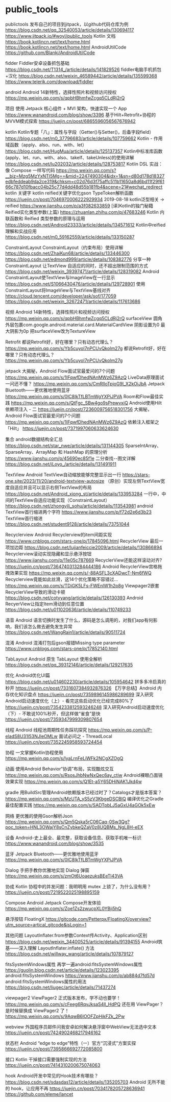 # public_tools
publictools
发布自己的项目到jitpack，以github代码仓库为例 https://blog.csdn.net/qq_32540053/article/details/130694117 https://www.jitpack.io/#woyl/public_tools
Kotlin 文档 https://book.kotlincn.net/text/home.html https://book.kotlincn.net/text/home.html
AndroidUtilCode https://github.com/Blankj/AndroidUtilCode

fidder
Fiddler安卓设备抓包基础 https://blog.csdn.net/T1314_/article/details/141829526
fiddler电脑手机抓包+汉化 https://blog.csdn.net/weixin_46589442/article/details/135599368
https://www.telerik.com/download/fiddler

android
Android 14新特性，选择性照片和视频访问授权 https://mp.weixin.qq.com/s/qpbHBhmfwZcgq5CLdRj2rQ

项目
使用 Jetpack 核心组件 + MVI 架构，快速实现一个 App https://www.wanandroid.com/blog/show/3396
基于Hilt+Retrofit+协程的MVVM模式探索 https://juejin.cn/post/6865596056567676942

kotlin
Kotlin专题「八」：属性与字段（Getter()与Setter()，后备字段field） https://blog.csdn.net/m0_37796683/article/details/107759662
Kotlin - 作用域函数（apply、also、run、with、let） https://blog.csdn.net/HugMua/article/details/125137357
Kotlin中标准库函数(apply、let、run、with、also、takeIf、takeUnless)的使用详解 https://blog.csdn.net/lu202032/article/details/128753817
Kotlin DSL 实战：像 Compose 一样写代码  https://mp.weixin.qq.com/s?__biz=Mzg5MzYxNTI5Mg==&mid=2247490304&idx=1&sn=d80d178d18327edbfeddeab9da2ce319&chksm=c02d76d3f75affc511b11650a8d6bd11f29f6166c787d10fbacc04b25c77d4dd48d55b181fb4&scene=21#wechat_redirect
kotlin 关键字
kotlin reified关键字优化gson TypeToken解析函数 https://juejin.cn/post/7046970006222929934
2019-08-18 kotlin泛型相关 -> reified https://www.jianshu.com/p/a3f082633859
[译]Kotlin的独门秘籍Reified实化类型参数(上篇) https://zhuanlan.zhihu.com/p/47683246
Kotlin 内联函数和 Reified 类型参数的原理与运用 https://blog.csdn.net/Android23333/article/details/134571612
Kotlin中reified理解和实战应用 https://blog.csdn.net/m0_59162559/article/details/133150287

ConstraintLayout
ConstraintLayout（约束布局）使用详解 https://blog.csdn.net/ZhaiKun68/article/details/133446300 https://blog.csdn.net/edmond999/article/details/108382776
分享一种 ConstraintLayout 让TextView 自适应的同时，还不超出限制范围的方式 https://blog.csdn.net/weixin_39397471/article/details/128319082
Android ConstraintLayout使TextView与ImageView在一行显示 https://blog.csdn.net/S1066430476/article/details/129728901
使用ConstraintLayout将ImageView与TextView基线对齐 https://cloud.tencent.com/developer/ask/sof/177059 https://blog.csdn.net/weixin_32672471/article/details/117613686

视频
Android 14新特性，选择性照片和视频访问授权 https://mp.weixin.qq.com/s/qpbHBhmfwZcgq5CLdRj2rQ
surfaceView 圆角  外层包裹com.google.android.material.card.MaterialCardView 阴影设置为0 最大阴影为0p 把surfaceView改为TextureView

Retrofit
都说Retrofit好，好在哪里？只有动态代理么？ https://mp.weixin.qq.com/s/Yb5cuyoI7nPCUvQkolm27g
都说Retrofit好，好在哪里？只有动态代理么？ https://mp.weixin.qq.com/s/Yb5cuyoI7nPCUvQkolm27g

jetpack
大揭秘，Android Flow面试官最爱问的7个问题 https://mp.weixin.qq.com/s/1lFqwfDhedNAnMWz6Z9AzQ
LiveData原理面试一问还不懂？ https://mp.weixin.qq.com/s/CmRlloTpjoG9l_X2kOiJbA
Jetpack Bluetooth——更优雅地使用蓝牙 https://mp.weixin.qq.com/s/0lC8IkTfLBTmWgYXPiJPVA
Room和Flow最佳实践 https://mp.weixin.qq.com/s/QtFgc_SBw4go9sPrewvxiQ
Android使用Hilt依赖项注入 - 二 https://juejin.cn/post/7236009756518301756
大揭秘，Android Flow面试官最爱问的7个问题 https://mp.weixin.qq.com/s/1lFqwfDhedNAnMWz6Z9AzQ
依赖注入框架之 「Hilt」 https://juejin.cn/post/7371997060633624630

集合
android数据结构全汇总 https://blog.csdn.net/star_nwe/article/details/131144305
SparseIntArray、SparseArray、ArrayMap 和 HashMap 的原理分析 https://www.jianshu.com/p/45690ec85f1e
二分查找--图文详解 https://blog.csdn.net/iLoyo_/article/details/131491911

TextView
Android TextView自动缩放能够完整显示出一行 https://stars-one.site/2023/11/20/android-textview-autosize
（原创）实现左侧TextView宽度自适应并且可以显示右侧TextView的布局 https://blog.csdn.net/Android_xiong_st/article/details/133953284
一行中，中间的TextView自适应功能实现（ConstraintLayout） https://blog.csdn.net/zhongyili_sohu/article/details/113543981
android TextView首行缩进两个字符 https://www.jianshu.com/p/f72d2e6d3b23
TextView首行缩进 https://blog.csdn.net/student9128/article/details/73751044

Recyclerview
Android Recyclerview的item间距实现 https://www.cnblogs.com/stars-one/p/17845096.html
RecyclerView 最后一项加边距 https://blog.csdn.net/lujianfeiccie2009/article/details/130866894
Recyclerview滚动实现隐藏和显示悬浮按钮 https://www.jianshu.com/p/11e05c787669
RecyclerView还能这样滚动对齐? https://juejin.cn/post/7364740313284444186
Android RecyclerView宫格拖拽效果实现 https://mp.weixin.qq.com/s/-88ASFL3cXADwcT-Nm6fWQ
Recyclerview竟能如此丝滑，这14个优化策略不容错过... https://mp.weixin.qq.com/s/TDiGK5LFs-FWEnlW1h2p8g
Viewpager2嵌套RecyclerView导致的滑动卡顿 https://blog.csdn.net/cotyyang/article/details/126130393
Android RecyerView让指定Item滑动到任意位置 https://blog.csdn.net/u011020636/article/details/110749233


语音
Android 语言切换时发生了什么，源码是怎么调用的，对我们app有何影响，我们该怎么做去避免发生异常 https://blog.csdn.net/WangRain1/article/details/90511724

混淆
Android 混淆打包后gson报错Missing type parameter https://www.cnblogs.com/stars-one/p/17852140.html

TabLayout
Android 原生 TabLayout 使用全解析 https://blog.csdn.net/qq_39312146/article/details/129217635

优化
Android优化UI篇 https://blog.csdn.net/u014602230/article/details/105954642
拼多多冷启真的秒开 https://juejin.cn/post/7331607384932876326
【万字总结】Android 内存优化知识盘点 https://juejin.cn/post/7359896145986289699
深入研究Android启动速度优化（上）- 看完这些启动优化已经完成80%了 https://juejin.cn/post/7354233812593246248
深入研究Android启动速度优化（下）- 不敢说100%秒开，但这样做“雀食”是快 https://juejin.cn/post/7359347999309807654

线程
Android 线程池周期性任务踩坑探究 https://mp.weixin.qq.com/s/P-eladS8U31l53NJleOMLw
面试必问之 - ThreadLocal https://juejin.cn/post/7352245958593724454

协程
一文掌握Kotlin协程使用 https://mp.weixin.qq.com/s/lyaLrnFeLiWFk2NCgXZOgQ

动画
使用Android Behavior“协调”布局，实现酷炫交互 https://mp.weixin.qq.com/s/RsosJhbNwNxQec6ay_ctiw
Android裸眼凸面镜效果实现 https://mp.weixin.qq.com/s/Q1Et-a5Y65DHiNAK1Jkd4w

gradle
用BuildSrc管理Android依赖版本已经过时了？Catalogs才是版本答案？ https://mp.weixin.qq.com/s/MzUTA_yS5zV3KbgeDSCBlQ
编译优化之Gradle最佳配置实践 https://mp.weixin.qq.com/s/SADTpbLJ5aGxU4aGOk5xEw

网络
更优雅的使用Gson解析Json https://mp.weixin.qq.com/s/Qm5Qska5rC06Caq-0Sw3Qg?poc_token=HNL3OWajY8sCnZybkeQZaV0z8UQBMs_NgL8H-eEX

设备
Android-史上最全、最完整，获取设备信息、获取手机唯一标识 https://www.wanandroid.com/blog/show/3535

蓝牙
Jetpack Bluetooth——更优雅地使用蓝牙 https://mp.weixin.qq.com/s/0lC8IkTfLBTmWgYXPiJPVA

Dialog
手把手教你优雅地实现 Dialog 弹窗 https://mp.weixin.qq.com/s/zmOt6UoaezuksBEeTl43VA

协成
Kotlin 协程中的并发问题：我明明用 mutex 上锁了，为什么没有用？ https://juejin.cn/post/7219522025198895159

Compose
Android Jetpack Compose开发体验 https://mp.weixin.qq.com/s/Zoe1Zs2zwucpXL0YBji5hQ

悬浮按钮
FloatingX https://gitcode.com/Petterpx/FloatingX/overview?utm_source=artical_gitcode&isLogin=1 

其他问题
LayoutInflater.from参数Context传Activity、Application区别 https://blog.csdn.net/weixin_34400525/article/details/91394155
Android筑基——深入理解 LayoutInflater.inflate() 方法 https://blog.csdn.net/willway_wang/article/details/107879127

fitsSystemWindows属性
再学一遍android:fitsSystemWindows属性 https://guolin.blog.csdn.net/article/details/123023395
android:fitsSystemWindows https://www.jianshu.com/p/ab884d7fd57d
android:fitsSystemWindows属性的用法 https://blog.csdn.net/liugec/article/details/71437274

viewpager2
ViewPager2 正式版本发布，学不动也要学！ https://mp.weixin.qq.com/s/cFeeg6RqvJksaS4ll_HdPQ
还在用 ViewPager？是时候替换成 ViewPager2 了！ https://mp.weixin.qq.com/s/9AqwB6lOOFZpHikFZk_2Pw

webview
外国程序员邮件问我安卓如何解决悬浮窗中WebView无法选中文本 https://juejin.cn/post/7424902468217946162

状态栏
Android “edge to edge”特性（一）官方“沉浸式”方案实探 https://juejin.cn/post/7395866692772085800

接口
Kotlin 干掉接口需要强制实现的方法 https://juejin.cn/post/7414310200675074063

hook
Android开发中常见的Hook技术有哪些？ https://blog.csdn.net/sdasdas12/article/details/135205703
Android 无所不能的 hook，让应用不再 https://juejin.cn/post/7034178205728636941 https://github.com/eleme/lancet
